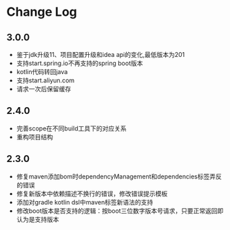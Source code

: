 # Change Log

## 3.0.0

- 鉴于jdk升级11、项目配置升级和idea api的变化,最低版本为201
- 支持start.spring.io不再支持的spring boot版本
- kotlin代码转回java
- 支持start.aliyun.com
- 请求一次后保留缓存

## 2.4.0

- 完善scope在不同build工具下的对应关系
- 重构项目结构

## 2.3.0

- 修复maven添加bom时dependencyManagement和dependencies标签弄反的错误
- 修复新版本中依赖描述不换行的错误，修改错误提示模板
- 添加对gradle kotlin dsl中maven标签新语法的支持
- 修改boot版本是否支持的逻辑：按boot三位数字版本号请求，只要正常返回即认为是支持版本